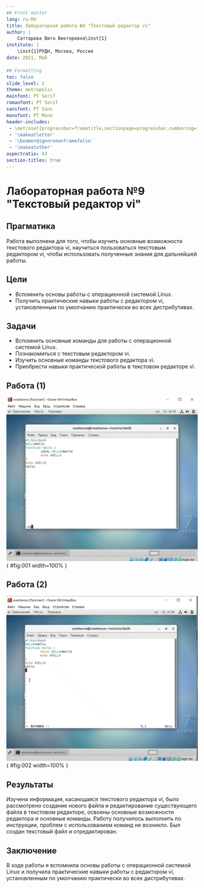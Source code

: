 ```yaml
---
## Front matter
lang: ru-RU
title: Лабораторная работа №9 "Текстовый редактор vi" 
author: |
	Саттарова Вита Викторовна\inst{1}
institute: |
	\inst{1}РУДН, Москва, Россия
date: 2021, Май

## Formatting
toc: false
slide_level: 2
theme: metropolis
mainfont: PT Serif
romanfont: PT Serif
sansfont: PT Sans
monofont: PT Mono
header-includes: 
 - \metroset{progressbar=frametitle,sectionpage=progressbar,numbering=fraction}
 - '\makeatletter'
 - '\beamer@ignorenonframefalse'
 - '\makeatother'
aspectratio: 43
section-titles: true
---
```


# Лабораторная работа №9 "Текстовый редактор vi" 

## Прагматика

Работа выполнена для того, чтобы изучить основные возможности текстового редактора vi, научиться пользоваться текстовым редактором vi, чтобы использовать полученные знания для дальнейшей работы.

## Цели

- Вспомнить основы работы с операционной системой Linux. 
- Получить практические навыки работы с редактором vi, установленным по умолчанию практически во всех дистрибутивах.

## Задачи

-	Вспомнить основные команды для работы с операционной системой Linux.
-   Познакомиться с текстовым редактором vi.
-   Изучить основные команды текстового редактора vi.
-   Приобрести навыки практической работы в текстовом редакторе vi.

## Работа (1)

![Рис 1.](image/image1.jpg){ #fig:001 width=100% }

## Работа (2)

![Рис 2.](image/image2.jpg){ #fig:002 width=100% }

## Результаты

Изучена информация, касающаяся текстового редактора vi, было рассмотрено создание нового файла и редактирование существующего файла в текстовом редакторе, освоены основные возможности редактора и основные команды. Работу получилось выполнить по инструкции, проблем с использованием команд не возникло. Был создан текстовый файл и отредактирован.

## Заключение

В ходе работы я вспомнила основы работы с операционной системой Linux и получила практические навыки работы с редактором vi, установленным по умолчанию практически во всех дистрибутивах.